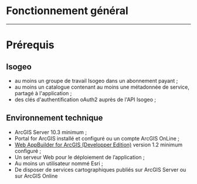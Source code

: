 # Fonctionnement général



---

# Prérequis

## Isogeo

* au moins un groupe de travail Isogeo dans un abonnement payant ;
* au moins un catalogue contenant au moins une métadonnée de service, partagé à l'application ;
* des clés d'authentification oAuth2 auprès de l'API Isogeo ;

## Environnement technique

* ArcGIS Server 10.3 minimum ;
* Portal for ArcGIS installé et configuré ou un compte ArcGIS OnLine ;
* [Web AppBuilder for ArcGIS \(Developper Edition\)](https://developers.arcgis.com/web-appbuilder/) version 1.2 minimum configuré ;
* Un serveur Web pour le déploiement de l’application ;
* Au moins un utilisateur nommé Esri ;
* De disposer de services cartographiques publiés sur ArcGIS Server ou sur ArcGIS Online




